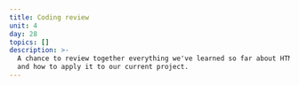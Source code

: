 ```yaml
---
title: Coding review
unit: 4
day: 28
topics: []
description: >-
  A chance to review together everything we've learned so far about HTML & CSS
  and how to apply it to our current project.
---
```



